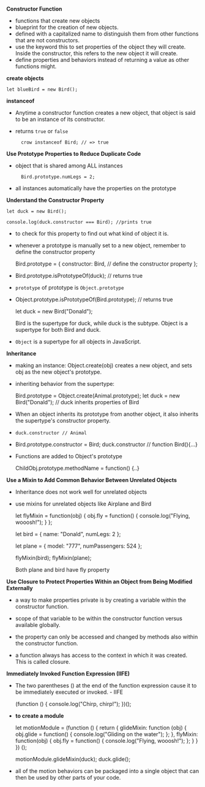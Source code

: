 **Constructor Function**

- functions that create new objects
- blueprint for the creation of new objects.
- defined with a capitalized name to distinguish them from other functions that are not constructors.
- use the keyword this to set properties of the object they will create. 
    Inside the constructor, this refers to the new object it will create.
- define properties and behaviors instead of returning a value as other functions might.
  
**create objects**

    let blueBird = new Bird();
    
**instanceof**    

- Anytime a constructor function creates a new object, that object is said to be an instance of its constructor. 
- returns ```true``` or ```false```

        crow instanceof Bird; // => true
    
**Use Prototype Properties to Reduce Duplicate Code**

- object that is shared among ALL instances

        Bird.prototype.numLegs = 2; 
       
- all instances automatically have the properties on the prototype

**Understand the Constructor Property**

	let duck = new Bird();

	console.log(duck.constructor === Bird); //prints true

- to check for this property to find out what kind of object it is.

- whenever a prototype is manually set to a new object, remember to define the constructor property

	Bird.prototype = {
  		constructor: Bird, // define the constructor property
	};

- 
	Bird.prototype.isPrototypeOf(duck); // returns true	

- `prototype` of prototype is `Object.prototype`

- 
    Object.prototype.isPrototypeOf(Bird.prototype);
    // returns true
    
    let duck = new Bird("Donald");
    
    Bird is the supertype for duck, while duck is the subtype. 
    Object is a supertype for both Bird and duck.

- `Object` is a supertype for all objects in JavaScript. 

**Inheritance**

- making an instance: 
    Object.create(obj) creates a new object, and sets obj as the new object's prototype.

- inheriting behavior from the supertype:

    Bird.prototype = Object.create(Animal.prototype);
    let duck = new Bird("Donald"); //  duck inherits properties of Bird
     
- When an object inherits its prototype from another object, it also inherits the supertype's constructor property.

-     duck.constructor // Animal

-   Bird.prototype.constructor = Bird;
    duck.constructor // function Bird(){...}
    
- Functions are added to Object's prototype 

    ChildObj.prototype.methodName = function() {..}

**Use a Mixin to Add Common Behavior Between Unrelated Objects**

- Inheritance does not work well for unrelated objects

- use mixins for unrelated objects like Airplane and Bird

    let flyMixin = function(obj) {
      obj.fly = function() {
        console.log("Flying, wooosh!");
      }
    };
    
    let bird = {
      name: "Donald",
      numLegs: 2
    };
    
    let plane = {
      model: "777",
      numPassengers: 524
    };
    
    flyMixin(bird);
    flyMixin(plane);
    
    Both plane and bird have fly property
    
**Use Closure to Protect Properties Within an Object from Being Modified Externally**

- a way to make properties private is by creating a variable within the constructor function. 

- scope of that variable to be within the constructor function versus available globally.

- the property can only be accessed and changed by methods also within the constructor function.

- a function always has access to the context in which it was created. This is called closure.


**Immediately Invoked Function Expression (IIFE)**

- The two parentheses () at the end of the function expression cause it to be immediately executed or invoked. - IIFE

    (function () {
      console.log("Chirp, chirp!");
    })();
    
- **to create a module** 

    let motionModule = (function () {
      return {
        glideMixin: function (obj) {
          obj.glide = function() {
            console.log("Gliding on the water");
          };
        },
        flyMixin: function(obj) {
          obj.fly = function() {
            console.log("Flying, wooosh!");
          };
        }
      }
    }) (); 
    
    motionModule.glideMixin(duck);
    duck.glide();
    
-  all of the motion behaviors can be packaged into a single object that can then be used by other parts of your code.
    